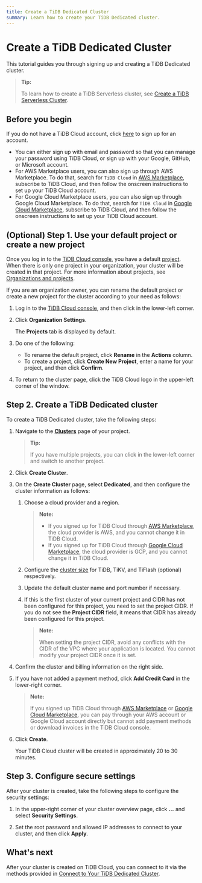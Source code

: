 ```yaml
---
title: Create a TiDB Dedicated Cluster
summary: Learn how to create your TiDB Dedicated cluster.
---
```


# Create a TiDB Dedicated Cluster

This tutorial guides you through signing up and creating a TiDB Dedicated cluster.

> **Tip:**
>
> To learn how to create a TiDB Serverless cluster, see [Create a TiDB Serverless Cluster](/tidb-cloud/create-tidb-cluster-serverless.md).

## Before you begin

If you do not have a TiDB Cloud account, click [here](https://tidbcloud.com/signup) to sign up for an account.

- You can either sign up with email and password so that you can manage your password using TiDB Cloud, or sign up with your Google, GitHub, or Microsoft account.
- For AWS Marketplace users, you can also sign up through AWS Marketplace. To do that, search for `TiDB Cloud` in [AWS Marketplace](https://aws.amazon.com/marketplace), subscribe to TiDB Cloud, and then follow the onscreen instructions to set up your TiDB Cloud account.
- For Google Cloud Marketplace users, you can also sign up through Google Cloud Marketplace. To do that, search for `TiDB Cloud` in [Google Cloud Marketplace](https://console.cloud.google.com/marketplace), subscribe to TiDB Cloud, and then follow the onscreen instructions to set up your TiDB Cloud account.

## (Optional) Step 1. Use your default project or create a new project

Once you log in to the [TiDB Cloud console](https://tidbcloud.com/), you have a default [project](/tidb-cloud/tidb-cloud-glossary.md#project). When there is only one project in your organization, your cluster will be created in that project. For more information about projects, see [Organizations and projects](/tidb-cloud/manage-user-access.md#organizations-and-projects).

If you are an organization owner, you can rename the default project or create a new project for the cluster according to your need as follows:

1. Log in to the [TiDB Cloud console](https://tidbcloud.com/), and then click <MDSvgIcon name="icon-top-organization" /> in the lower-left corner.

2. Click **Organization Settings**.

    The **Projects** tab is displayed by default.

3. Do one of the following:

    - To rename the default project, click **Rename** in the **Actions** column.
    - To create a project, click **Create New Project**, enter a name for your project, and then click **Confirm**.

4. To return to the cluster page, click the TiDB Cloud logo in the upper-left corner of the window.

## Step 2. Create a TiDB Dedicated cluster

To create a TiDB Dedicated cluster, take the following steps:

1. Navigate to the [**Clusters**](https://tidbcloud.com/console/clusters) page of your project.

    > **Tip:**
    >
    > If you have multiple projects, you can click <MDSvgIcon name="icon-left-projects" /> in the lower-left corner and switch to another project.

2. Click **Create Cluster**.

3. On the **Create Cluster** page, select **Dedicated**, and then configure the cluster information as follows:

    1. Choose a cloud provider and a region.

        > **Note:**
        >
        > - If you signed up for TiDB Cloud through [AWS Marketplace](https://aws.amazon.com/marketplace), the cloud provider is AWS, and you cannot change it in TiDB Cloud.
        > - If you signed up for TiDB Cloud through [Google Cloud Marketplace](https://console.cloud.google.com/marketplace), the cloud provider is GCP, and you cannot change it in TiDB Cloud.

    2. Configure the [cluster size](/tidb-cloud/size-your-cluster.md) for TiDB, TiKV, and TiFlash (optional) respectively.
    3. Update the default cluster name and port number if necessary.
    4. If this is the first cluster of your current project and CIDR has not been configured for this project, you need to set the project CIDR. If you do not see the **Project CIDR** field, it means that CIDR has already been configured for this project.

        > **Note:**
        >
        > When setting the project CIDR, avoid any conflicts with the CIDR of the VPC where your application is located. You cannot modify your project CIDR once it is set.

4. Confirm the cluster and billing information on the right side.

5. If you have not added a payment method, click **Add Credit Card** in the lower-right corner.

    > **Note:**
    >
    > If you signed up TiDB Cloud through [AWS Marketplace](https://aws.amazon.com/marketplace) or [Google Cloud Marketplace](https://console.cloud.google.com/marketplace), you can pay through your AWS account or Google Cloud account directly but cannot add payment methods or download invoices in the TiDB Cloud console.

6. Click **Create**.

    Your TiDB Cloud cluster will be created in approximately 20 to 30 minutes.

## Step 3. Configure secure settings

After your cluster is created, take the following steps to configure the security settings:

1. In the upper-right corner of your cluster overview page, click **...** and select **Security Settings**.

2. Set the root password and allowed IP addresses to connect to your cluster, and then click **Apply**.

## What's next

After your cluster is created on TiDB Cloud, you can connect to it via the methods provided in [Connect to Your TiDB Dedicated Cluster](/tidb-cloud/connect-via-standard-connection-serverless.md).